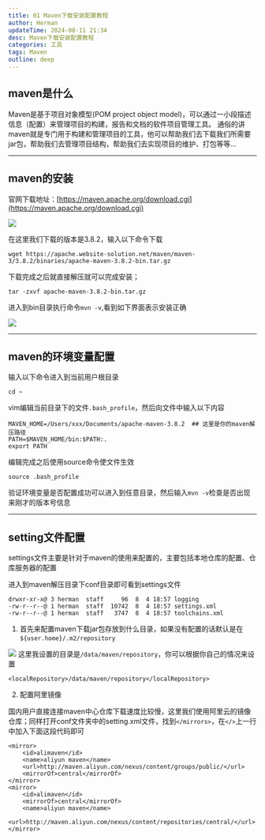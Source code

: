```yaml
---
title: 01 Maven下载安装配置教程
author: Herman
updateTime: 2024-08-11 21:34
desc: Maven下载安装配置教程
categories: 工具
tags: Maven
outline: deep
---
```


## maven是什么
Maven是基于项目对象模型(POM project object model)，可以通过一小段描述信息（配置）来管理项目的构建，报告和文档的软件项目管理工具。
通俗的讲maven就是专门用于构建和管理项目的工具，他可以帮助我们去下载我们所需要jar包，帮助我们去管理项目结构，帮助我们去实现项目的维护、打包等等...

---
## maven的安装

官网下载地址：[https://maven.apache.org/download.cgi](https://maven.apache.org/download.cgi)

![](https://cdn.jsdelivr.net/gh/silently9527/images//008i3skNgy1gty0yhdps3j6153091mzj02.jpg)

在这里我们下载的版本是3.8.2，输入以下命令下载

```
wget https://apache.website-solution.net/maven/maven-3/3.8.2/binaries/apache-maven-3.8.2-bin.tar.gz
```

下载完成之后就直接解压就可以完成安装；

```
tar -zxvf apache-maven-3.8.2-bin.tar.gz
```

进入到bin目录执行命令`mvn -v`,看到如下界面表示安装正确

![](https://cdn.jsdelivr.net/gh/silently9527/images//008i3skNgy1gty0uxgzg4j61ok04udhk02.jpg)

---

## maven的环境变量配置

输入以下命令进入到当前用户根目录
```
cd ~
```

vim编辑当前目录下的文件`.bash_profile`，然后向文件中输入以下内容

```
MAVEN_HOME=/Users/xxx/Documents/apache-maven-3.8.2  ## 这里是你的maven解压路径
PATH=$MAVEN_HOME/bin:$PATH:.
export PATH
```

编辑完成之后使用source命令使文件生效

```
source .bash_profile
```

验证环境变量是否配置成功可以进入到任意目录，然后输入`mvn -v`检查是否出现来刚才的版本号信息

---
## setting文件配置

settings文件主要是针对于maven的使用来配置的，主要包括本地仓库的配置、仓库服务器的配置

进入到maven解压目录下conf目录即可看到settings文件

```
drwxr-xr-x@ 3 herman  staff     96  8  4 18:57 logging
-rw-r--r--@ 1 herman  staff  10742  8  4 18:57 settings.xml
-rw-r--r--@ 1 herman  staff   3747  8  4 18:57 toolchains.xml
```

1. 首先来配置maven下载jar包存放到什么目录，如果没有配置的话默认是在`${user.home}/.m2/repository`

![](https://cdn.jsdelivr.net/gh/silently9527/images//008i3skNgy1gty1e6ttpwj61io0jyaer02.jpg)
这里我设置的目录是`/data/maven/repository`，你可以根据你自己的情况来设置

```
<localRepository>/data/maven/repository</localRepository>
```

2. 配置阿里镜像

国内用户直接连接maven中心仓库下载速度比较慢，这里我们使用阿里云的镜像仓库；同样打开conf文件夹中的setting.xml文件，找到`</mirrors>`，在`</>`上一行中加入下面这段代码即可

```
<mirror>
    <id>alimaven</id>
    <name>aliyun maven</name>
    <url>http://maven.aliyun.com/nexus/content/groups/public/</url>
    <mirrorOf>central</mirrorOf>
</mirror>
<mirror>
    <id>alimaven</id>
    <mirrorOf>central</mirrorOf>
    <name>aliyun maven</name>
    <url>http://maven.aliyun.com/nexus/content/repositories/central/</url>
</mirror>
```
